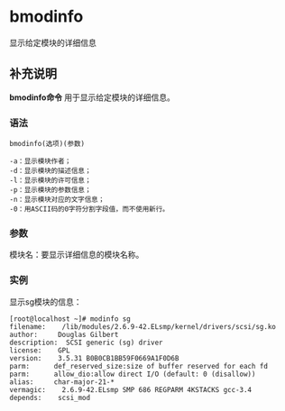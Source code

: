 bmodinfo
===

显示给定模块的详细信息

## 补充说明

**bmodinfo命令** 用于显示给定模块的详细信息。

### 语法  

```
bmodinfo(选项)(参数)
```

  

```
-a：显示模块作者；
-d：显示模块的描述信息；
-l：显示模块的许可信息；
-p：显示模块的参数信息；
-n：显示模块对应的文字信息；
-0：用ASCII码的0字符分割字段值，而不使用新行。
```

### 参数  

模块名：要显示详细信息的模块名称。

### 实例  

显示sg模块的信息：

```
[root@localhost ~]# modinfo sg
filename:    /lib/modules/2.6.9-42.ELsmp/kernel/drivers/scsi/sg.ko
author:     Douglas Gilbert
description:  SCSI generic (sg) driver
license:    GPL
version:    3.5.31 B0B0CB1BB59F0669A1F0D6B
parm:      def_reserved_size:size of buffer reserved for each fd
parm:      allow_dio:allow direct I/O (default: 0 (disallow))
alias:     char-major-21-*
vermagic:    2.6.9-42.ELsmp SMP 686 REGPARM 4KSTACKS gcc-3.4
depends:    scsi_mod
```


